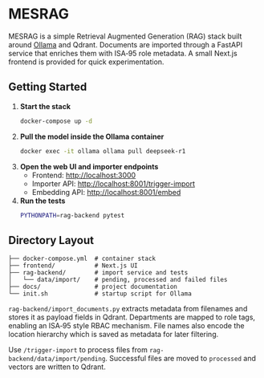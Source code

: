 # MESRAG

MESRAG is a simple Retrieval Augmented Generation (RAG) stack built around
[Ollama](https://ollama.ai/) and Qdrant. Documents are imported through a
FastAPI service that enriches them with ISA‑95 role metadata. A small Next.js
frontend is provided for quick experimentation.

## Getting Started

1. **Start the stack**
   ```bash
   docker-compose up -d
   ```
2. **Pull the model inside the Ollama container**
   ```bash
   docker exec -it ollama ollama pull deepseek-r1
   ```
3. **Open the web UI and importer endpoints**
   - Frontend: <http://localhost:3000>
   - Importer API: <http://localhost:8001/trigger-import>
   - Embedding API: <http://localhost:8001/embed>
4. **Run the tests**
   ```bash
   PYTHONPATH=rag-backend pytest
   ```

## Directory Layout

```
├── docker-compose.yml  # container stack
├── frontend/           # Next.js UI
├── rag-backend/        # import service and tests
│   └── data/import/    # pending, processed and failed files
├── docs/               # project documentation
└── init.sh             # startup script for Ollama
```

`rag-backend/import_documents.py` extracts metadata from filenames and stores
it as payload fields in Qdrant. Departments are mapped to role tags, enabling an
ISA‑95 style RBAC mechanism. File names also encode the location hierarchy which
is saved as metadata for later filtering.

Use `/trigger-import` to process files from `rag-backend/data/import/pending`.
Successful files are moved to `processed` and vectors are written to Qdrant.

